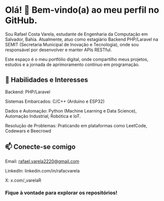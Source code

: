 # Olá! 👋 Bem-vindo(a) ao meu perfil no GitHub.

Sou Rafael Costa Varela, estudante de Engenharia da Computação em Salvador, Bahia. 
Atualmente, atuo como estagiário Backend PHP/Laravel na SEMIT (Secretaria Municipal de Inovação e Tecnologia), onde sou responsável por desenvolver e manter APIs RESTful.

Este espaço é o meu portfólio digital, onde compartilho meus projetos, estudos e a jornada de aprimoramento contínuo em programação.

## 🚀 Habilidades e Interesses
Backend: PHP/Laravel

Sistemas Embarcados: C/C++ (Arduino e ESP32)

Dados e Automação: Python (Machine Learning e Data Science), Automação Industrial, Robótica e IoT.

Resolução de Problemas: Praticando em plataformas como LeetCode, Codewars e Beecrowd

## 📫 Conecte-se comigo
Email: rafael.varela2220@gmail.com

LinkedIn: linkedin.com/in/rafacvarela

X: x.com/_varelaR

### Fique à vontade para explorar os repositórios!




<!--
**RafaCVarela/RafaCVarela** is a ✨ _special_ ✨ repository because its `README.md` (this file) appears on your GitHub profile.

Here are some ideas to get you started:

- 🔭 I’m currently working on ...
- 🌱 I’m currently learning ...
- 👯 I’m looking to collaborate on ...
- 🤔 I’m looking for help with ...
- 💬 Ask me about ...
- 📫 How to reach me: ...
- 😄 Pronouns: ...
- ⚡ Fun fact: ...
-->
